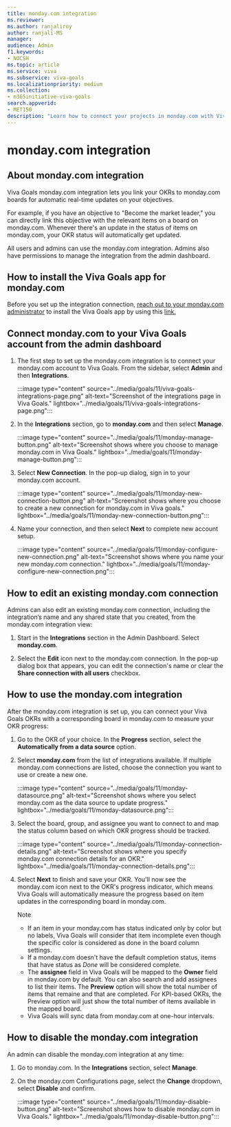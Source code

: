 ```yaml
---
title: monday.com integration
ms.reviewer: 
ms.author: ranjaliroy
author: ranjali-MS
manager: 
audience: Admin
f1.keywords:
- NOCSH
ms.topic: article
ms.service: viva
ms.subservice: viva-goals
ms.localizationpriority: medium
ms.collection:  
- m365initiative-viva-goals  
search.appverid:
- MET150
description: "Learn how to connect your projects in monday.com with Viva Goals."
---
```


# monday.com integration

## About monday.com integration

Viva Goals monday.com integration lets you link your OKRs to monday.com boards for automatic real-time updates on your objectives. 

For example, if you have an objective to "Become the market leader," you can directly link this objective with the relevant items on a board on monday.com. Whenever there's an update in the status of items on monday.com, your OKR status will automatically get updated.

All users and admins can use the monday.com integration. Admins also have permissions to manage the integration from the admin dashboard. 

## How to install the Viva Goals app for monday.com

Before you set up the integration connection, [reach out to your monday.com administrator](https://auth.monday.com/auth/login_monday/enter_slug?force_existing_account=true&oauth_payload_token=eyJhbGciOiJIUzI1NiJ9.eyJjbGllbnRfaWQiOiJiMTFlMmUxMDljOTdiMzcxYzAzYTk0YzRlNWQ4ZWNmZSIsInJlc3BvbnNlX3R5cGUiOiJpbnN0YWxsIiwib2F1dGhfdmVyc2lvbiI6Mn0.ld79ozTcYkdq5gD2eu60HSLoDeuNB_nb2bsOsmJzqyM) to install the Viva Goals app by using this [link.](https://auth.monday.com/oauth2/authorize?client_id=1d353d6e717b0b9329a61b0a264499b4&response_type=install) 

## Connect monday.com to your Viva Goals account from the admin dashboard

1. The first step to set up the monday.com integration is to connect your monday.com account to Viva Goals. From the sidebar, select **Admin** and then **Integrations**.

    :::image type="content" source="../media/goals/11/viva-goals-integrations-page.png" alt-text="Screenshot of the integrations page in Viva Goals." lightbox="../media/goals/11/viva-goals-integrations-page.png":::

2. In the **Integrations** section, go to **monday.com** and then select **Manage**. 

    :::image type="content" source="../media/goals/11/monday-manage-button.png" alt-text="Screenshot shows where you choose to manage monday.com in Viva Goals." lightbox="../media/goals/11/monday-manage-button.png":::

3. Select **New Connection**. In the pop-up dialog, sign in to your monday.com account. 

    :::image type="content" source="../media/goals/11/monday-new-connection-button.png" alt-text="Screenshot shows where you choose to create a new connection for monday.com in Viva goals." lightbox="../media/goals/11/monday-new-connection-button.png":::

4. Name your connection, and then select **Next** to complete new account setup.

    :::image type="content" source="../media/goals/11/monday-configure-new-connection.png" alt-text="Screenshot shows where you name your new monday.com connection." lightbox="../media/goals/11/monday-configure-new-connection.png":::

## How to edit an existing monday.com connection

Admins can also edit an existing monday.com connection, including the integration’s name and any shared state that you created, from the monday.com integration view: 

1. Start in the **Integrations** section in the Admin Dashboard. Select **monday.com**. 

2. Select the **Edit** icon next to the monday.com connection. In the pop-up dialog box that appears, you can edit the connection's name or clear the **Share connection with all users** checkbox. 

## How to use the monday.com integration

After the monday.com integration is set up, you can connect your Viva Goals OKRs with a corresponding board in monday.com to measure your OKR progress:

1. Go to the OKR of your choice. In the **Progress** section, select the **Automatically from a data source** option.

1. Select **monday.com** from the list of integrations available. If multiple monday.com connections are listed, choose the connection you want to use or create a new one. 

    :::image type="content" source="../media/goals/11/monday-datasource.png" alt-text="Screenshot shows where you select monday.com as the data source to update progress." lightbox="../media/goals/11/monday-datasource.png":::

1. Select the board, group, and assignee you want to connect to and map the status column based on which OKR progress should be tracked. 

    :::image type="content" source="../media/goals/11/monday-connection-details.png" alt-text="Screenshot shows where you specify monday.com connection details for an OKR." lightbox="../media/goals/11/monday-connection-details.png":::

1. Select **Next** to finish and save your OKR. You'll now see the monday.com icon next to the OKR's progress indicator, which means Viva Goals will automatically measure the progress based on item updates in the corresponding board in monday.com. 

    > [!NOTE]
    >
    > - If an item in your monday.com has status indicated only by color but no labels, Viva Goals will consider that item incomplete even though the specific color is considered as done in the board column settings.
    > - If a monday.com doesn't have the default completion status, items that have status as *Done* will be considered complete.
    > - The **assignee** field in Viva Goals will be mapped to the **Owner** field in monday.com by default. You can also search and add assignees to list their items. The **Preview** option will show the total number of items that remaine and that are completed. For KPI-based OKRs, the Preview option will just show the total number of items available in the mapped board.
    > - Viva Goals will sync data from monday.com at one-hour intervals. 

## How to disable the monday.com integration

An admin can disable the monday.com integration at any time: 

1. Go to monday.com. In the **Integrations** section, select **Manage**. 

2. On the monday.com Configurations page, select the **Change** dropdown, select **Disable** and confirm. 

    :::image type="content" source="../media/goals/11/monday-disable-button.png" alt-text="Screenshot shows how to disable monday.com in Viva Goals." lightbox="../media/goals/11/monday-disable-button.png":::


